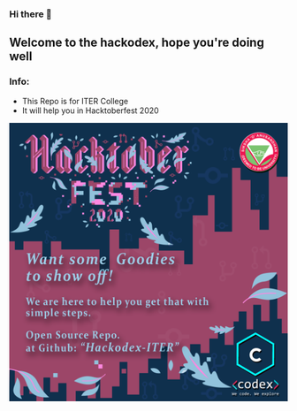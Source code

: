 ### Hi there 👋

## Welcome to the hackodex, hope you're doing well

<!--
**Hackodex-ITER/Hackodex-ITER** is a ✨ _special_ ✨ repository because its `README.md` (this file) appears on your GitHub profile.
add some techy words (like code n all) etc and add one banner
-->
### Info:

- This Repo is for ITER College
- It will help you in Hacktoberfest 2020

![Banner](https://github.com/Hackodex-ITER/Hackodex-ITER/blob/master/Hacktober.png?raw=true)

